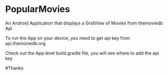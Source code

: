 # PopularMovies
An Android Application that displays a GridView of Movies from themoviedb Api

To run the App on your device, you need to get api key from api.themoviedb.org

Check out the App level build.gradle file, you will see where to add the api key 

#Thanks
